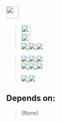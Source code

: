 ## <a href="#"> <img height=32 src="https://img.shields.io/badge/GalacticLib-Math-white" /> </a>


> <a href="https://github.com/Galacticai/GalacticLib.Semantic/actions/runs/3354750276/jobs/5558514599" >
>     <img height=24 src="https://img.shields.io/github/workflow/status/Galacticai/GalacticLib.Semantic/.NET?label=Build&logo=dotnet" />
> </a>
> <br/>
> <a href="https://nuget.org/packages/GalacticLib.Semantic" >
>     <img height=24 src="https://buildstats.info/nuget/GalacticLib.Semantic" />
> </a>
> <br/>
> <a href="#"> 
>     <img src="https://img.shields.io/badge/-Targeting-gray" />
>     <img src="https://img.shields.io/badge/-Windows-white?logo=windows-11&logoColor=0078D4" />
>     <img src="https://img.shields.io/badge/-Linux-white?logo=linux&logoColor=806412" />
> </a>

> <a href="https://github.com/Galacticai/GalacticLib.Semantic/commits">
>     <img src="https://img.shields.io/badge/-Commits-4F4F4F?logo=git&logoColor=white" />
>     <img src="https://img.shields.io/github/last-commit/Galacticai/GalacticLib.Semantic?label=&color=white" />
>     <img src="https://img.shields.io/github/commit-activity/m/Galacticai/GalacticLib.Semantic?label=&color=white" />
> <br/>
> <a href="https://github.com/Galacticai/GalacticLib.Semantic/issues">
>     <img src="https://img.shields.io/badge/-Issues-4F4F4F?logo=github" />
>     <img src="https://img.shields.io/github/issues/Galacticai/GalacticLib.Semantic?label=&color=white" />
>     <img src="https://img.shields.io/github/issues-closed/Galacticai/GalacticLib.Semantic?label=&color=white" />
> </a>

> <a href="https://github.com/Galacticai"> 
>     <img src="https://img.shields.io/badge/%C2%A92022-Galacticai-white?link=https://github.com/Galacticai" />
> </a>
> <a href="LICENSE"> 
>     <img src="https://img.shields.io/github/license/Galacticai/GalacticLib.Semantic?label=&color=white&logo=gnu&logoColor=A42E2B">
> </a>

## Depends on:

> (None)
